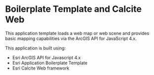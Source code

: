 
# Boilerplate Template and Calcite Web
This application template loads a web map or web scene and provides basic mapping capabilities via the ArcGIS API for JavaScript 4.x.

This application is built using:
- Esri ArcGIS API for Javascript 4.x
- Esri Application Boilerplate Template
- Esri Calcite Web framework